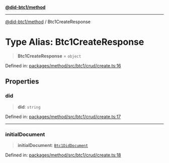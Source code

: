 [**@did-btc1/method**](../README.md)

***

[@did-btc1/method](../globals.md) / Btc1CreateResponse

# Type Alias: Btc1CreateResponse

> **Btc1CreateResponse** = `object`

Defined in: [packages/method/src/btc1/crud/create.ts:16](https://github.com/dcdpr/did-btc1-js/blob/4ab6f9915d95beed9bc633644c9db1539395f512/packages/method/src/btc1/crud/create.ts#L16)

## Properties

### did

> **did**: `string`

Defined in: [packages/method/src/btc1/crud/create.ts:17](https://github.com/dcdpr/did-btc1-js/blob/4ab6f9915d95beed9bc633644c9db1539395f512/packages/method/src/btc1/crud/create.ts#L17)

***

### initialDocument

> **initialDocument**: [`Btc1DidDocument`](../classes/Btc1DidDocument.md)

Defined in: [packages/method/src/btc1/crud/create.ts:18](https://github.com/dcdpr/did-btc1-js/blob/4ab6f9915d95beed9bc633644c9db1539395f512/packages/method/src/btc1/crud/create.ts#L18)
